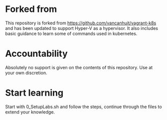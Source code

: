 # Forked from
This repository is forked from https://github.com/vancanhuit/vagrant-k8s and has been updated to support Hyper-V as a hypervisor.
It also includes basic guidance to learn some of commands used in kubernetes.

# Accountability
Absolutely no support is given on the contents of this repository. Use at your own discretion.

# Start learning
Start with 0_SetupLabs.sh and follow the steps, continue through the files to extend your knowledge.